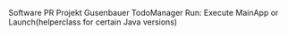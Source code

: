 Software PR Projekt Gusenbauer TodoManager
Run: Execute MainApp or Launch(helperclass for certain Java versions)